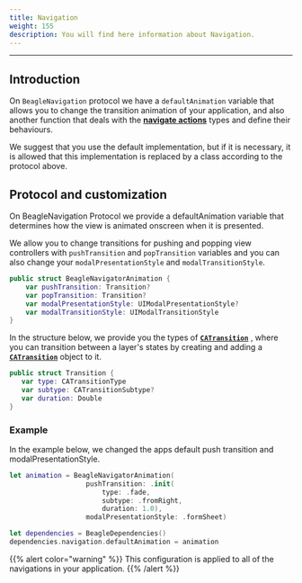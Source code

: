 ```yaml
---
title: Navigation 
weight: 155
description: You will find here information about Navigation.
---
```


---

## Introduction

On `BeagleNavigation` protocol we have a `defaultAnimation` variable that allows you to change the transition animation of your application, and also another function that deals with the [**navigate actions**](https://docs.usebeagle.io/v/v1.0-en/api/actions/navigate) types and define their behaviours.

We suggest that you use the default implementation, but if it is necessary, it is allowed that this implementation is replaced by a class according to the protocol above.  

## Protocol and customization

On BeagleNavigation Protocol we provide a defaultAnimation variable that determines how the view is animated onscreen when it is presented. 

We allow you to change transitions for pushing and popping view controllers with `pushTransition` and `popTransition` variables and you can also change your `modalPresentationStyle` and `modalTransitionStyle`. 

```swift
public struct BeagleNavigatorAnimation {
    var pushTransition: Transition?
    var popTransition: Transition?
    var modalPresentationStyle: UIModalPresentationStyle?
    var modalTransitionStyle: UIModalTransitionStyle   
}
```

In the structure below, we provide you the types of [**`CATransition`**](https://developer.apple.com/documentation/quartzcore/catransition) , where you can transition between a layer's states by creating and adding a [**`CATransition`**](https://developer.apple.com/documentation/quartzcore/catransition) object to it. 

```swift
public struct Transition {
   var type: CATransitionType
   var subtype: CATransitionSubtype?
   var duration: Double
}
```
### Example 

In the example below, we changed the apps default push transition and modalPresentationStyle.

```swift
let animation = BeagleNavigatorAnimation(
                   pushTransition: .init(
                       type: .fade, 
                       subtype: .fromRight, 
                       duration: 1.0), 
                   modalPresentationStyle: .formSheet)

let dependencies = BeagleDependencies()
dependencies.navigation.defaultAnimation = animation

```

{{% alert color="warning" %}}
This configuration is applied to all of the navigations in your application.
{{% /alert %}}

